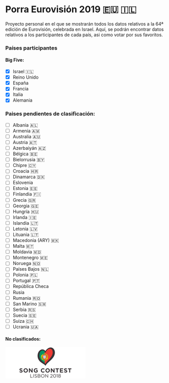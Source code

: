 # Porra Eurovisión 2019 :eu: :israel:

Proyecto personal en el que se mostrarán todos los datos relativos a la 64ª edición de Eurovisión, celebrada en Israel. Aquí, se podrán encontrar datos relativos a los participantes de cada país, asi como votar por sus favoritos. 

### Países participantes
  #### Big Five:
  - [x] Israel :israel:
  - [x] Reino Unido
  - [x] España 
  - [x] Francia
  - [x] Italia
  - [x] Alemania 
  ### Paises pendientes de clasificación: 
  - [ ] Albania :albania:
  - [ ] Armenia :armenia:
  - [ ] Australia :australia:
  - [ ] Austria :austria:
  - [ ] Azerbaiyán :azerbaijan:
  - [ ] Bélgica :belgium:
  - [ ] Bielorrusia :belarus:
  - [ ] Chipre :cyprus:
  - [ ] Croacia :croatia:
  - [ ] Dinamarca :denmark:
  - [ ] Eslovenia 
  - [ ] Estonia :estonia:
  - [ ] Finlandia :finland:
  - [ ] Grecia :greece:
  - [ ] Georgia :georgia:
  - [ ] Hungría :hungary:
  - [ ] Irlanda :ireland:
  - [ ] Islandia :lithuania:
  - [ ] Letonia :latvia:
  - [ ] Lituania :lithuania:
  - [ ] Macedonia (ARY) :macedonia:
  - [ ] Malta :malta:
  - [ ] Moldavia :moldova:
  - [ ] Montenegro :montenegro:
  - [ ] Noruega :norway: 
  - [ ] Países Bajos :netherlands:
  - [ ] Polonia :poland:
  - [ ] Portugal :portugal:
  - [ ] República Checa
  - [ ] Rusia 
  - [ ] Rumania :romania:
  - [ ] San Marino :san_marino:
  - [ ] Serbia :serbia: 
  - [ ] Suecia :sweden:
  - [ ] Suiza :switzerland:
  - [ ] Ucrania :ukraine:
  
  #### No clasificados: 
  
![Eurovision2018](/img/EuroSongContest2018.png)
  
  

  

  
